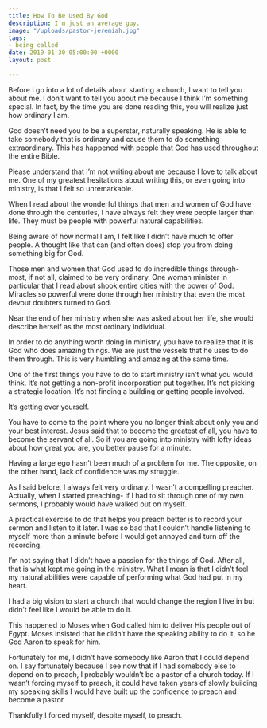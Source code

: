 ```yaml
---
title: How To Be Used By God
description: I'm just an average guy.
image: "/uploads/pastor-jeremiah.jpg"
tags:
- being called
date: 2019-01-30 05:00:00 +0000
layout: post

---
```

Before I go into a lot of details about starting a church, I want to tell you about me. I don’t want to tell you about me because I think I’m something special. In fact, by the time you are done reading this, you will realize just how ordinary I am.

God doesn’t need you to be a superstar, naturally speaking. He is able to take somebody that is ordinary and cause them to do something extraordinary. This has happened with people that God has used throughout the entire Bible.

Please understand that I’m not writing about me because I love to talk about me. One of my greatest hesitations about writing this, or even going into ministry, is that I felt so unremarkable.

When I read about the wonderful things that men and women of God have done through the centuries, I have always felt they were people larger than life. They must be people with powerful natural capabilities.

Being aware of how normal I am, I felt like I didn’t have much to offer people. A thought like that can (and often does) stop you from doing something big for God.

Those men and women that God used to do incredible things through- most, if not all, claimed to be very ordinary. One woman minister in particular that I read about shook entire cities with the power of God. Miracles so powerful were done through her ministry that even the most devout doubters turned to God.

Near the end of her ministry when she was asked about her life, she would describe herself as the most ordinary individual.

In order to do anything worth doing in ministry, you have to realize that it is God who does amazing things. We are just the vessels that he uses to do them through. This is very humbling and amazing at the same time.

One of the first things you have to do to start ministry isn’t what you would think. It’s not getting a non-profit incorporation put together. It’s not picking a strategic location. It’s not finding a building or getting people involved.

It’s getting over yourself.

You have to come to the point where you no longer think about only you and your best interest. Jesus said that to become the greatest of all, you have to become the servant of all. So if you are going into ministry with lofty ideas about how great you are, you better pause for a minute.

Having a large ego hasn’t been much of a problem for me. The opposite, on the other hand, lack of confidence was my struggle.

As I said before, I always felt very ordinary. I wasn’t a compelling preacher. Actually, when I started preaching- if I had to sit through one of my own sermons, I probably would have walked out on myself.

A practical exercise to do that helps you preach better is to record your sermon and listen to it later. I was so bad that I couldn’t handle listening to myself more than a minute before I would get annoyed and turn off the recording.

I’m not saying that I didn’t have a passion for the things of God. After all, that is what kept me going in the ministry. What I mean is that I didn’t feel my natural abilities were capable of performing what God had put in my heart.

I had a big vision to start a church that would change the region I live in but didn’t feel like I would be able to do it.

This happened to Moses when God called him to deliver His people out of Egypt. Moses insisted that he didn’t have the speaking ability to do it, so he God Aaron to speak for him.

Fortunately for me, I didn’t have somebody like Aaron that I could depend on. I say fortunately because I see now that if I had somebody else to depend on to preach, I probably wouldn’t be a pastor of a church today. If I wasn’t forcing myself to preach, it could have taken years of slowly building my speaking skills I would have built up the confidence to preach and become a pastor.

Thankfully I forced myself, despite myself, to preach.